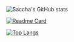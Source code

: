 
![Saccha's GitHub stats](https://github-readme-stats.vercel.app/api?username=khephren111&theme=dracula&show_icons=true)

[![Readme Card](https://github-readme-stats.vercel.app/api/pin/?username=khephren111&repo=github-readme-stats)](https://github.com/khephren111/github-readme-stats)

[![Top Langs](https://github-readme-stats.vercel.app/api/top-langs/?username=khephren111&layout=dracula)](https://github.com/khephren111/github-readme-stats)
